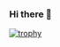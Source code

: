 ### Hi there 👋

[![trophy](https://github-profile-trophy.vercel.app/?username=r0b0k&theme=onedark)](https://github.com/ryo-ma/github-profile-trophy)
